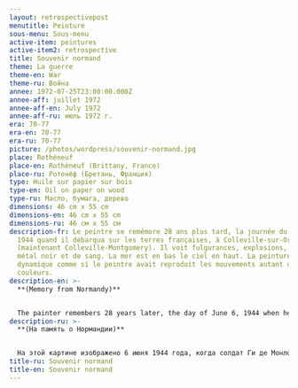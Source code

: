 ```yaml
---
layout: retrospectivepost
menutitle: Peinture
sous-menu: Sous-menu
active-item: peintures
active-item2: retrospective
title: Souvenir normand
theme: La guerre
theme-en: War
theme-ru: Война
annee: 1972-07-25T23:00:00.000Z
annee-aff: juillet 1972
annee-aff-en: July 1972
annee-aff-ru: июль 1972 г.
era: 70-77
era-en: 70-77
era-ru: 70-77
picture: /photos/wordpress/souvenir-normand.jpg
place: Rothéneuf
place-en: Rothéneuf (Brittany, France)
place-ru: Ротенёф (Бретань, Франция)
type: Huile sur papier sur bois
type-en: Oil on paper on wood
type-ru: Масло, бумага, дерево
dimensions: 46 cm x 55 cm
dimensions-en: 46 cm x 55 cm
dimensions-ru: 46 см x 55 см
description-fr: Le peintre se remémore 28 ans plus tard, la journée du 6 juin
  1944 quand il débarqua sur les terres françaises, à Colleville-sur-Orne
  (maintenant Colleville-Montgomery). Il voit fulgurances, explosions, éclats de
  métal noir et de sang. La mer est en bas le ciel en haut. La peinture est très
  dynamique comme si le peintre avait reproduit les mouvements autant que les
  couleurs.
description-en: >-
  **(Memory from Normandy)**


  The painter remembers 28 years later, the day of June 6, 1944 when he landed on the French beaches, in Colleville-sur-Orne (now Colleville-Montgomery). He sees flashes, explosions, shards of black metal and blood. The sea is below, the sky above. The painting is very dynamic as if the painter had reproduced the movements as well as the colors.
description-ru: >-
  **(На память о Нормандии)**


  На этой картине изображено 6 июня 1944 года, когда солдат Ги де Монлор высадился на французском пляже в Кольвиль-сюр-Орн (ныне Кольвиль-Монгомери). Мы можем видеть только вспышки, взрывы, осколки черного металла, кровь. Так Монлор, художник, вспоминает Нормандию в день высадки 28 лет спустя.
title-ru: Souvenir normand
title-en: Souvenir normand
---
```


